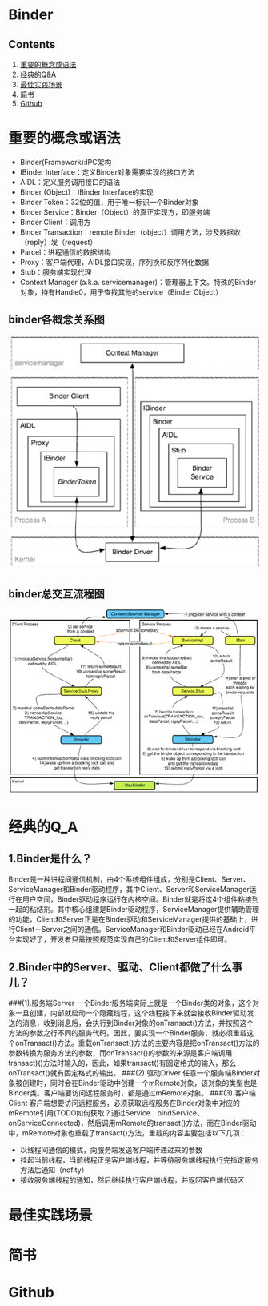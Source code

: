 # Binder

## Contents
1. [重要的概念或语法](#重要的概念或语法)
2. [经典的Q&A](#经典的q_a)
3. [最佳实践场景](#最佳实践场景)
4. [简书](#简书)
5. [Github](#github)

# 重要的概念或语法
- Binder(Framework):IPC架构
- IBinder Interface：定义Binder对象需要实现的接口方法
- AIDL：定义服务调用接口的语法
- Binder (Object)：IBinder Interface的实现
- Binder Token：32位的值，用于唯一标识一个Binder对象
- Binder Service：Binder（Object）的真正实现方，即服务端
- Binder Client：调用方
- Binder Transaction：remote Binder（object）调用方法，涉及数据收（reply）发（request）
- Parcel：进程通信的数据结构
- Proxy：客户端代理，AIDL接口实现，序列换和反序列化数据
- Stub：服务端实现代理
- Context Manager (a.k.a. servicemanager)：管理器上下文。特殊的Binder对象，持有Handle0，用于查找其他的service（Binder Object）

## binder各概念关系图
<img src="./binder各概念关系图.png">

## binder总交互流程图
<img src="./binder总交互流程图.png">

# 经典的Q_A
## 1.Binder是什么？
Binder是一种进程间通信机制，由4个系统组件组成，分别是Client、Server、ServiceManager和Binder驱动程序，其中Client、Server和ServiceManager运行在用户空间，Binder驱动程序运行在内核空间。Binder就是将这4个组件粘接到一起的粘结剂。其中核心组建是Binder驱动程序，ServiceManager提供辅助管理的功能，Client和Server正是在Binder驱动和ServiceManager提供的基础上，进行Client－Server之间的通信。ServiceManager和Binder驱动已经在Android平台实现好了，开发者只需按照规范实现自己的Client和Server组件即可。
## 2.Binder中的Server、驱动、Client都做了什么事儿？
###(1).服务端Server
一个Binder服务端实际上就是一个Binder类的对象，这个对象一旦创建，内部就启动一个隐藏线程，这个线程接下来就会接收Binder驱动发送的消息，收到消息后，会执行到Binder对象的onTransact()方法，并按照这个方法的参数之行不同的服务代码。因此，要实现一个Binder服务，就必须重载这个onTransact()方法。重载onTransact()方法的主要内容是把onTransact()方法的参数转换为服务方法的参数，而onTransact()的参数的来源是客户端调用transact)()方法时输入的，因此，如果transact()有固定格式的输入，那么onTransact()就有固定格式的输出。
###(2).驱动Driver
任意一个服务端Binder对象被创建时，同时会在Binder驱动中创建一个mRemote对象，该对象的类型也是Binder类。客户端要访问远程服务时，都是通过mRemote对象。
###(3).客户端Client
客户端想要访问远程服务，必须获取远程服务在Binder对象中对应的mRemote引用(TODO如何获取？通过Service：bindService、onServiceConnected)，然后调用mRemote的transact()方法，而在Binder驱动中，mRemote对象也重载了transact()方法，重载的内容主要包括以下几项：
- 以线程间通信的模式，向服务端发送客户端传递过来的参数
- 挂起当前线程，当前线程正是客户端线程，并等待服务端线程执行完指定服务方法后通知（nofity）
- 接收服务端线程的通知，然后继续执行客户端线程，并返回客户端代码区

# 最佳实践场景
# 简书
# Github
